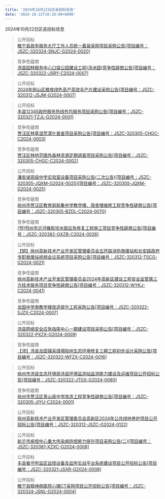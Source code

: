 ```yaml
---
title: '2024年10月22日区县招标信息'
date: '2024-10-22T18:20:00+0800'
---
```

2024年10月22日区县招标信息
<!--more-->
>公开招标<br>
>[睢宁县政务服务大厅工作人员统一着装采购项目采购公告[项目编号：JSZC-320324-SNJC-G2024-0020]](http://czj.xz.gov.cn/Home/HomeDetails?type=0&articleid=13929b45-dde9-48a6-ad25-d166df46e9f4)

>竞争性磋商<br>
>[沛县园林服务中心口袋公园建设工程(汤沐园)竞争性磋商公告[项目编号：JSZC-320322-JSRY-C2024-0007]](http://czj.xz.gov.cn/Home/HomeDetails?type=0&articleid=b4e3a267-218e-4140-8e1b-8230ad32352b)

>公开招标<br>
>[2024年铜山区粮食绿色高产高效丰产片建设采购公告[项目编号：JSZC-320312-JSJM-G2024-0007]](http://czj.xz.gov.cn/Home/HomeDetails?type=0&articleid=a4294f2e-05c2-422a-b6a7-289af377e6ca)

>公开招标<br>
>[丰县12345政府服务热线外包服务项目采购公告[项目编号：JSZC-320321-TZJL-G2024-0001]](http://czj.xz.gov.cn/Home/HomeDetails?type=0&articleid=342137cb-3ffb-46dc-9c12-7186a4deb266)

>竞争性磋商<br>
>[贾汪区林草湿荒漠化普查项目采购公告[项目编号：JSZC-320305-CHGC-C2024-0003]](http://czj.xz.gov.cn/Home/HomeDetails?type=0&articleid=16265bd0-38b7-499c-a96f-25225bb0b0f8)

>竞争性磋商<br>
>[贾汪区林地范围外森林资源定期调查项目采购公告[项目编号：JSZC-320305-CHGC-C2024-0002]](http://czj.xz.gov.cn/Home/HomeDetails?type=0&articleid=e8016b95-e975-40c2-ab1b-457e493eaf62)

>公开招标<br>
>[潘安湖高级中学实验室设备项目采购公告(二次公告)[项目编号：JSZC-320305-JQXM-G2024-0025][项目编号：JSZC-320305-JQXM-G2024-0025]](http://czj.xz.gov.cn/Home/HomeDetails?type=0&articleid=79263062-d636-4e0c-bf28-a9eb5ea958e2)

>竞争性磋商<br>
>[徐州市贾汪区教育局耿集中学教学楼、宿舍楼维修工程竞争性磋商公告[项目编号：JSZC-320305-BZDL-C2024-0070]](http://czj.xz.gov.cn/Home/HomeDetails?type=0&articleid=cfdd206b-8e73-471b-987c-bcafa40de20a)

>竞争性磋商<br>
>[[邳]邳州市沂河橡胶坝水毁应急修复工程施工项目竞争性磋商公告[项目编号：JSZC-320382-GXZB-C2024-0026]](http://czj.xz.gov.cn/Home/HomeDetails?type=0&articleid=7b91c8c2-df91-4968-8f93-94479bd5bb4b)

>公开招标<br>
>[【铜】徐州高新技术产业开发区管理委员会五环路消防救援站和长安路政府专职救援站视频会议系统项目采购公告[项目编号：JSZC-320312-TSCG-G2024-0021]](http://czj.xz.gov.cn/Home/HomeDetails?type=0&articleid=c7c37b12-f172-4e32-aec3-c8a7b778831c)

>竞争性磋商<br>
>[徐州高新技术产业开发区管理委员会2024年高新区建设工程安全监管第三方技术服务项目竞争性磋商公告[项目编号：JSZC-320312-WYKJ-C2024-0041]](http://czj.xz.gov.cn/Home/HomeDetails?type=0&articleid=89241755-5883-4637-8145-74747d8da653)

>竞争性磋商<br>
>[龙固中学南教学楼改造提升工程采购公告[项目编号：JSZC-320322-SJZX-C2024-0007]](http://czj.xz.gov.cn/Home/HomeDetails?type=0&articleid=90ea9055-b498-4bc9-8562-e2e996fa1a5f)

>公开招标<br>
>[沛县网络安全应急指挥中心一期建设项目采购公告[项目编号：JSZC-320322-PXZX-G2024-0009]](http://czj.xz.gov.cn/Home/HomeDetails?type=0&articleid=16ef3f6b-03a1-4797-ac42-6d34f83770a0)

>竞争性磋商<br>
>[【沛】沛县龙固镇采煤塌陷地生态环境修复三期工程初步设计采购公告[项目编号：JSZC-320322-WFZX-C2024-0016]](http://czj.xz.gov.cn/Home/HomeDetails?type=0&articleid=ce3761bf-94e1-421c-87be-b4df730e4f47)

>公开招标<br>
>[徐州市沛县生态环境局沛县环境监测站监测能力建设及运维项目公开招标公告[项目编号：JSZC-320322-JTGS-G2024-0080]](http://czj.xz.gov.cn/Home/HomeDetails?type=0&articleid=d0cac736-ba09-44b2-a81c-28faed9a3497)

>竞争性磋商<br>
>[徐州市贾汪区青山泉中学改造工程竞争性磋商公告[项目编号：JSZC-320305-JIYU-C2024-0001]](http://czj.xz.gov.cn/Home/HomeDetails?type=0&articleid=6fd31cb7-11c3-432b-beaf-6e78fe709c15)

>公开招标<br>
>[徐州高新技术产业开发区管理委员会高新区2024年公共绿地养护项目公开招标公告[项目编号：JSZC-320312-JSZC-G2024-0122]](http://czj.xz.gov.cn/Home/HomeDetails?type=0&articleid=21b3946c-8b33-4e9e-b696-4397ddba9db0)

>公开招标<br>
>[新沂市疾控中心重大传染病防控能力提升项目采购公告(二)[项目编号：JSZC-320381-XZXC-G2024-0008]](http://czj.xz.gov.cn/Home/HomeDetails?type=0&articleid=9525b2e8-3d87-4ac5-9fa0-8e3aae3fb811)

>公开招标<br>
>[丰县看守所监区监控设备及监所实战平台系统建设项目公开招标公告[项目编号：JSZC-320321-JSXR-G2024-0008]](http://czj.xz.gov.cn/Home/HomeDetails?type=0&articleid=a310dcab-6ee1-40f6-9efb-d10b190d1c24)

>公开招标<br>
>[睢宁县精神病医院心理CT采购项目公开招标公告[项目编号：JSZC-320324-JSNL-G2024-0004]](http://czj.xz.gov.cn/Home/HomeDetails?type=0&articleid=64391d22-14fc-4502-b296-e99f7a183834)

